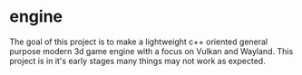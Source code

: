 # engine
The goal of this project is to make a lightweight c++ oriented general purpose modern 3d game engine with a focus on Vulkan and Wayland.
This project is in it's early stages many things may not work as expected.
